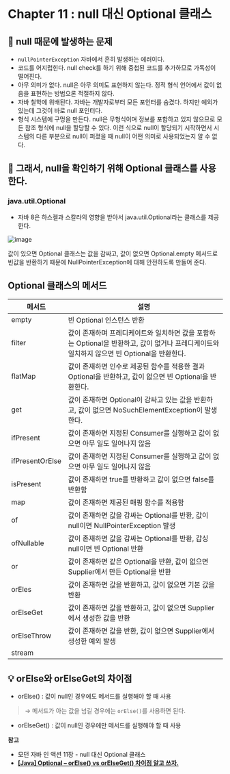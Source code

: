 # Chapter 11 : null 대신 Optional 클래스


## 🚨 null 때문에 발생하는 문제

- `nullPointerException` 자바에서 흔히 발생하는 에러이다.
- 코드를 어지럽힌다. 
null check를 하기 위해 중첩된 코드를 추가하므로 가독성이 떨어진다.
- 아무 의미가 없다.
null은 아무 의미도 표현하지 않는다. 정적 형식 언어에서 값이 없음을 표현하는 방법으론 적절하지 않다.
- 자바 철학에 위배된다.
자바는 개발자로부터 모든 포인터를 숨겼다. 하지만 예외가 있는데 그것이 바로 null 포인터다.
- 형식 시스템에 구멍을 만든다.
null은 무형식이며 정보를 포함하고 있지 않으므로 모든 참조 형식에 null을 할당할 수 있다. 이런 식으로 null이 할당되기 시작하면서 시스템의 다른 부분으로 null이 퍼졌을 때 null이 어떤 의미로 사용되었는지 알 수 없다.

## 📌 그래서, null을 확인하기 위해 Optional 클래스를 사용한다.

### java.util.Optional<T>

- 자바 8은 하스켈과 스칼라의 영향을 받아서 java.util.Optional<T>라는 클래스를 제공한다.

![image](https://user-images.githubusercontent.com/83346234/200340860-7503a99d-60d4-4fe2-a4d0-be599947ca6f.png)

값이 있으면 Optional 클래스는  값을 감싸고, 값이 없으면 Optional.empty 메서드로 빈값을 반환하기 때문에 NullPointerException에 대해 안전하도록 만들어 준다.

## Optional 클래스의 메서드

| 메서드 | 설명 |
| --- | --- |
| empty | 빈 Optional 인스턴스 반환 |
| filter | 값이 존재하며 프레디케이트와 일치하면 값을 포함하는 Optional을 반환하고, 값이 없거나 프레디케이트와 일치하지 않으면 빈 Optional을 반환한다. |
| flatMap | 값이 존재하면 인수로 제공된 함수를 적용한 결과 Optional을 반환하고, 값이 없으면 빈 Optional을 반환한다. |
| get | 값이 존재하면 Optional이 감싸고 있는 값을 반환하고, 값이 없으면 NoSuchElementException이 발생한다. |
| ifPresent | 값이 존재하면 지정된 Consumer를 실행하고 값이 없으면 아무 일도 일어나지 않음 |
| ifPresentOrElse | 값이 존재하면 지정된 Consumer를 실행하고 값이 없으면 아무 일도 일어나지 않음 |
| isPresent | 값이 존재하면 true를 반환하고 값이 없으면 false를 반환함 |
| map | 값이 존재하면 제공된 매핑 함수를 적용함 |
| of | 값이 존재하면 값을 감싸는 Optional를 반환, 값이 null이면 NullPointerException 발생 |
| ofNullable | 값이 존재하면 값을 감싸는 Optional를 반환, 갑싱 null이면 빈 Optional 반환 |
| or | 값이 존재하면 같은 Optional을 반환, 값이 없으면 Supplier에서 만든 Optional을 반환 |
| orEles | 값이 존재하면 값을 반환하고, 값이 없으면 기본 값을 반환 |
| orElseGet | 값이 존재하면 값을 반환하고, 값이 없으면 Supplier에서 생성한 값을 반환 |
| orElseThrow | 값이 존재하면 값을 반환, 값이 없으면 Supplier에서 생성한 예외 발생 |
| stream |  |

## 💡 orElse와 orElseGet의 차이점

- orElse() : 값이 null인 경우에도 메서드를 실행해야 할 때 사용

> → 메서드가 아는 값을 넘길 경우에는 `orElse()`를 사용하면 된다.
> 
- orElseGet() :  값이 null인 경우에만 메서드를 실행해야 할 때 사용

**참고**

- 모던 자바 인 액션 11장 - null 대신 Optional 클래스
- ****[[Java] Optional – orElse() vs orElseGet() 차이점 알고 쓰자.](https://kdhyo98.tistory.com/40)****
